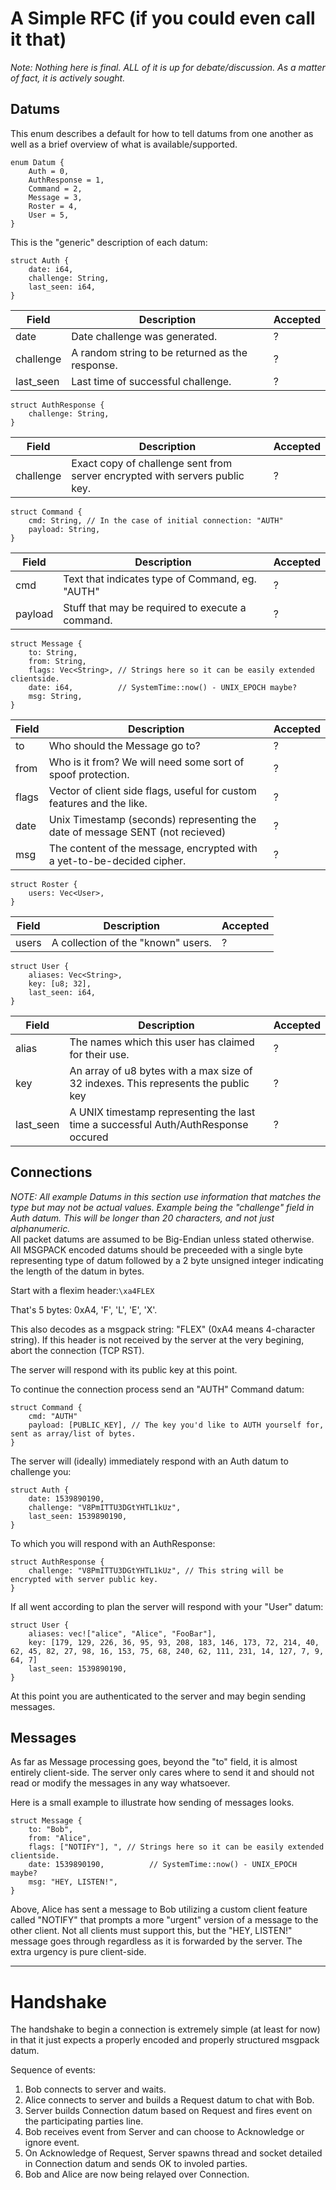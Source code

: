 A Simple RFC (if you could even call it that)
=============================================
_Note: Nothing here is final. ALL of it is up for debate/discussion. As a matter of fact, it is actively sought._

Datums
------
This enum describes a default for how to tell datums from one another as well as a brief overview of what is available/supported.
```rust,no-run
enum Datum {
    Auth = 0,
    AuthResponse = 1,
    Command = 2,
    Message = 3,
    Roster = 4,
    User = 5,
}
```  

This is the "generic" description of each datum:
```rust,no-run
struct Auth {
    date: i64,
    challenge: String,
    last_seen: i64,
}
```
|Field|Description|Accepted |
|-----|-----------|---------|
| date | Date challenge was generated. | ? |
| challenge | A random string to be returned as the response. | ? |
| last_seen | Last time of successful challenge. | ? |
```rust,no-run
struct AuthResponse {
    challenge: String,
}
```
|Field|Description|Accepted |
|-----|-----------|---------|
| challenge | Exact copy of challenge sent from server encrypted with servers public key. | ? |
```rust,no-run
struct Command {
    cmd: String, // In the case of initial connection: "AUTH"
    payload: String,
}
```
|Field|Description|Accepted|
|-----|-----------|---------|
| cmd | Text that indicates type of Command, eg. "AUTH" | ? |
| payload | Stuff that may be required to execute a command. | ? |

```rust,no-run
struct Message {
    to: String,
    from: String,
    flags: Vec<String>, // Strings here so it can be easily extended clientside.
    date: i64,          // SystemTime::now() - UNIX_EPOCH maybe?
    msg: String,
}
```
|Field|Description|Accepted |
|-----|-----------|---------|
| to | Who should the Message go to? | ? |
| from | Who is it from? We will need some sort of spoof protection. | ? |
| flags | Vector of client side flags, useful for custom features and the like. | ? |
| date | Unix Timestamp (seconds) representing the date of message SENT (not recieved) | ? |
| msg | The content of the message, encrypted with a yet-to-be-decided cipher. | ? |

```rust,no-run
struct Roster {
    users: Vec<User>,
}
```
|Field|Description|Accepted |
|-----|-----------|---------|
| users | A collection of the "known" users. | ? |

```rust,no-run
struct User {
    aliases: Vec<String>,
    key: [u8; 32],
    last_seen: i64,
}
```
|Field|Description|Accepted |
|-----|-----------|---------|
| alias | The names which this user has claimed for their use. | ? |
| key | An array of u8 bytes with a max size of 32 indexes. This represents the public key | ? |
| last_seen | A UNIX timestamp representing the last time a successful Auth/AuthResponse occured | ? |

Connections
-----------
_NOTE: All example Datums in this section use information that matches the type but may not be actual values. Example being the "challenge" field in Auth datum. This will be longer than 20 characters, and not just alphanumeric._  
All packet datums are assumed to be Big-Endian unless stated otherwise.  
All MSGPACK encoded datums should be preceeded with a single byte representing type of datum followed by a 2 byte unsigned integer indicating the length of the datum in bytes.


Start with a flexim header:`\xa4FLEX`

That's 5 bytes: 0xA4, 'F', 'L', 'E', 'X'.

This also decodes as a msgpack string: "FLEX" (0xA4 means 4-character string). If this header is not received by the server at the very begining, abort the connection (TCP RST).

The server will respond with its public key at this point.


To continue the connection process send an "AUTH" Command datum:
```rust,no-run
struct Command {
    cmd: "AUTH"
    payload: [PUBLIC_KEY], // The key you'd like to AUTH yourself for, sent as array/list of bytes.
}
```

The server will (ideally) immediately respond with an Auth datum to challenge you:
```rust,no-run
struct Auth {
    date: 1539890190,
    challenge: "V8PmITTU3DGtYHTL1kUz",
    last_seen: 1539890190,
}
```
To which you will respond with an AuthResponse:
```rust,no-run
struct AuthResponse {
    challenge: "V8PmITTU3DGtYHTL1kUz", // This string will be encrypted with server public key.
}
```

If all went according to plan the server will respond with your "User" datum:
```rust,no-run
struct User {
    aliases: vec!["alice", "Alice", "FooBar"],
    key: [179, 129, 226, 36, 95, 93, 208, 183, 146, 173, 72, 214, 40, 62, 45, 82, 27, 98, 16, 153, 75, 68, 240, 62, 111, 231, 14, 127, 7, 9, 64, 7]
    last_seen: 1539890190,
}
```

At this point you are authenticated to the server and may begin sending messages.

Messages
--------
As far as Message processing goes, beyond the "to" field, it is almost entirely client-side. The server only cares where to send it and should not read or modify the messages in any way whatsoever.  

Here is a small example to illustrate how sending of messages looks.

```rust,no-run
struct Message {
    to: "Bob",
    from: "Alice",
    flags: ["NOTIFY"], ", // Strings here so it can be easily extended clientside.
    date: 1539890190,          // SystemTime::now() - UNIX_EPOCH maybe?
    msg: "HEY, LISTEN!",
}
```
Above, Alice has sent a message to Bob utilizing a custom client feature called "NOTIFY" that prompts a more "urgent" version of a message to the other client. Not all clients must support this, but the "HEY, LISTEN!" message goes through regardless as it is forwarded by the server. The extra urgency is pure client-side.






***

Handshake
=========
The handshake to begin a connection is extremely simple (at least for now) in that it just expects a properly encoded and properly structured msgpack datum.

Sequence of events:
1. Bob connects to server and waits.
2. Alice connects to server and builds a Request datum to chat with Bob.
3. Server builds Connection datum based on Request and fires event on the participating parties line.
4. Bob receives event from Server and can choose to Acknowledge or ignore event.
5. On Acknowledge of Request, Server spawns thread and socket detailed in Connection datum and sends OK to involed parties.
6. Bob and Alice are now being relayed over Connection.
